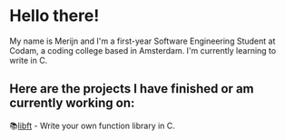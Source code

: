 # Hello there!

My name is Merijn and I'm a first-year Software Engineering Student at Codam, a coding college based in Amsterdam. I'm currently learning to write in C. 

## Here are the projects I have finished or am currently working on:

📚[libft](https://github.com/merijnjong/libft) - Write your own function library in C.
